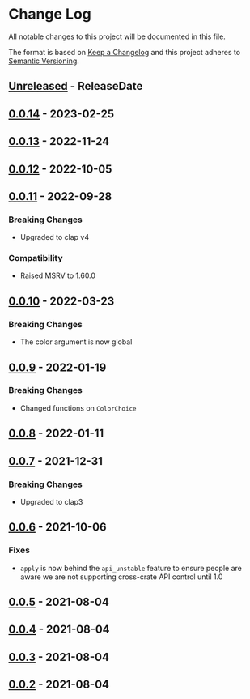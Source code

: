 # Change Log
All notable changes to this project will be documented in this file.

The format is based on [Keep a Changelog](http://keepachangelog.com/)
and this project adheres to [Semantic Versioning](http://semver.org/).

<!-- next-header -->
## [Unreleased] - ReleaseDate

## [0.0.14] - 2023-02-25

## [0.0.13] - 2022-11-24

## [0.0.12] - 2022-10-05

## [0.0.11] - 2022-09-28

### Breaking Changes

- Upgraded to clap v4

### Compatibility

- Raised MSRV to 1.60.0

## [0.0.10] - 2022-03-23

### Breaking Changes

- The color argument is now global

## [0.0.9] - 2022-01-19

### Breaking Changes

- Changed functions on `ColorChoice`

## [0.0.8] - 2022-01-11

## [0.0.7] - 2021-12-31

### Breaking Changes

- Upgraded to clap3

## [0.0.6] - 2021-10-06

### Fixes

- `apply` is now behind the `api_unstable` feature to ensure people are aware we
  are not supporting cross-crate API control until 1.0

## [0.0.5] - 2021-08-04

## [0.0.4] - 2021-08-04

## [0.0.3] - 2021-08-04

## [0.0.2] - 2021-08-04

<!-- next-url -->
[Unreleased]: https://github.com/epage/git-stack/compare/concolor-clap-v0.0.14...HEAD
[0.0.14]: https://github.com/epage/git-stack/compare/concolor-clap-v0.0.13...concolor-clap-v0.0.14
[0.0.13]: https://github.com/epage/git-stack/compare/concolor-clap-v0.0.12...concolor-clap-v0.0.13
[0.0.12]: https://github.com/epage/git-stack/compare/concolor-clap-v0.0.11...concolor-clap-v0.0.12
[0.0.11]: https://github.com/epage/git-stack/compare/concolor-clap-v0.0.10...concolor-clap-v0.0.11
[0.0.10]: https://github.com/epage/git-stack/compare/concolor-clap-v0.0.9...concolor-clap-v0.0.10
[0.0.9]: https://github.com/epage/git-stack/compare/concolor-clap-v0.0.8...concolor-clap-v0.0.9
[0.0.8]: https://github.com/epage/git-stack/compare/concolor-clap-v0.0.7...concolor-clap-v0.0.8
[0.0.7]: https://github.com/epage/git-stack/compare/concolor-clap-v0.0.6...concolor-clap-v0.0.7
[0.0.6]: https://github.com/epage/git-stack/compare/concolor-clap-v0.0.5...concolor-clap-v0.0.6
[0.0.5]: https://github.com/epage/git-stack/compare/concolor-clap-v0.0.4...concolor-clap-v0.0.5
[0.0.4]: https://github.com/epage/git-stack/compare/concolor-clap-v0.0.3...concolor-clap-v0.0.4
[0.0.3]: https://github.com/epage/git-stack/compare/concolor-clap-v0.0.2...concolor-clap-v0.0.3
[0.0.2]: https://github.com/rust-cli/concolor/compare/847670646de39fde558bed176b748562ab6157e2...concolor-clap-v0.0.2
